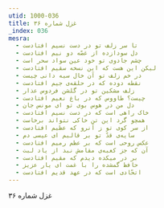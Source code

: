 ```yaml
---
utid: 1000-036
title: غزل شماره ۳۶
_index: 036
mesra:
  - تا سر زلف تو در دست نسیم افتادست
  - دل سودازده از غصّه دو نیم افتادست
  - چشم جادوی تو خود عین سواد سحر است
  - لیکن این هست که این نسخه سقیم افتادست
  - در خم زلف تو آن خال سیه دانی چیست
  - نقطه دوده که در حلقه‌ی جیم افتادست
  - زلف مشکین تو در گلشن فردوس عذار
  - چیست؟ طاووس که در باغ نعیم افتادست
  - دل من در هوس بوی تو ای مونس جان
  - خاک راهی است که در دست نسیم افتادست
  - همچو گرد این تن خاکی نتواند برخاست
  - از سر کوی تو ز آنرو که عظیم افتادست
  - سایه‌ی قدّ تو بر قالبم ای عیسی دم
  - عکس روحی است که بر عظم رمیم افتادست
  - آن که جز کعبه‌ی مقامش نبد از یاد لبت
  - بر در میکده دیدم که مقیم افتادست
  - حافظ گمشده را با غمت ای یار عزیز
  - اتحّادی است که در عهد قدیم افتادست
---
```

غزل شماره ۳۶
